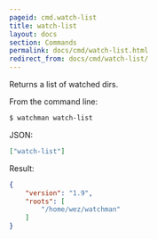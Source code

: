 ```yaml
---
pageid: cmd.watch-list
title: watch-list
layout: docs
section: Commands
permalink: docs/cmd/watch-list.html
redirect_from: docs/cmd/watch-list/
---
```


Returns a list of watched dirs.

From the command line:

~~~bash
$ watchman watch-list
~~~

JSON:

~~~json
["watch-list"]
~~~

Result:

~~~json
{
    "version": "1.9",
    "roots": [
        "/home/wez/watchman"
    ]
}
~~~
